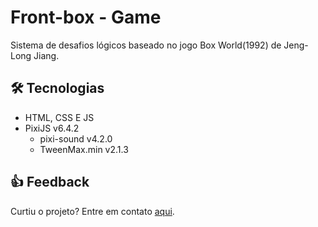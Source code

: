 
# Front-box - Game

Sistema de desafios lógicos baseado no jogo Box World(1992) de Jeng-Long Jiang.


## 🛠 Tecnologias
- HTML, CSS E JS
- PixiJS v6.4.2
    - pixi-sound v4.2.0
    - TweenMax.min v2.1.3

## 👍 Feedback

Curtiu o projeto? Entre em contato [aqui](https://devandreakira.github.io/portfolio_devandreakira/contato).
